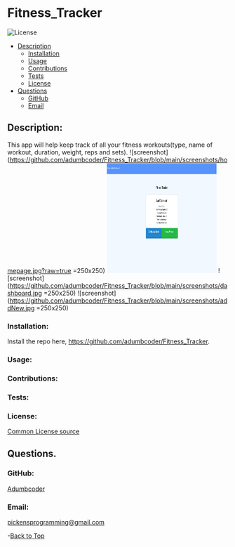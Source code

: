  
  # Fitness_Tracker 

  ![License](https://img.shields.io/static/v1?label=License&message=none&color=green)



  * [Description](#description)
    * [Installation](#installation)
    * [Usage](#usage)
    * [Contributions](#contributions)
    * [Tests](#tests)
    * [License](#license)
  * [Questions](#questions)
    * [GitHub](#github)
    * [Email](#email)
    
  ## Description:
  This app will help keep track of all your fitness workouts(type, name of workout, duration, weight, reps and sets).
  ![screenshot](https://github.com/adumbcoder/Fitness_Tracker/blob/main/screenshots/homepage.jpg?raw=true =250x250)
  <img src="https://github.com/adumbcoder/Fitness_Tracker/blob/main/screenshots/homepage.jpg?raw=true" alt="alt text" width="250" height="250">
  ![screenshot](https://github.com/adumbcoder/Fitness_Tracker/blob/main/screenshots/dashboard.jpg =250x250)
  ![screenshot](https://github.com/adumbcoder/Fitness_Tracker/blob/main/screenshots/addNew.jpg =250x250)

  ### Installation:
  Install the repo here, https://github.com/adumbcoder/Fitness_Tracker. 

  ### Usage:
  

  ### Contributions:
  

  ### Tests:
  

  ### License:

  [Common License source](https://opensource.org/licenses)
  ## Questions.
  ### GitHub:
  [Adumbcoder](https://github.com/adumbcoder)

  ### Email:
  pickensprogramming@gmail.com

  -[Back to Top](#)
